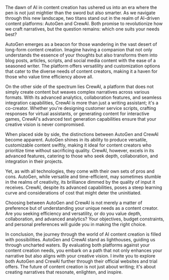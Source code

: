 The dawn of AI in content creation has ushered us into an era where the pen is not just mightier than the sword but also smarter. As we navigate through this new landscape, two titans stand out in the realm of AI-driven content platforms: AutoGen and CrewAI. Both promise to revolutionize how we craft narratives, but the question remains: which one suits your needs best?

AutoGen emerges as a beacon for those wandering in the vast desert of long-form content creation. Imagine having a companion that not only understands the essence of your thoughts but also transforms them into blog posts, articles, scripts, and social media content with the ease of a seasoned writer. The platform offers versatility and customization options that cater to the diverse needs of content creators, making it a haven for those who value time efficiency above all.

On the other side of the spectrum lies CrewAI, a platform that does not simply create content but weaves complex narratives across various formats. With its advanced analytics, collaboration features, and seamless integration capabilities, CrewAI is more than just a writing assistant; it's a co-creator. Whether you're designing customer service scripts, crafting responses for virtual assistants, or generating content for interactive games, CrewAI's advanced text generation capabilities ensure that your creative vision is never compromised.

When placed side by side, the distinctions between AutoGen and CrewAI become apparent. AutoGen shines in its ability to produce versatile, customizable content swiftly, making it ideal for content creators who prioritize time without sacrificing quality. CrewAI, however, excels in its advanced features, catering to those who seek depth, collaboration, and integration in their projects.

Yet, as with all technologies, they come with their own sets of pros and cons. AutoGen, while versatile and time-efficient, may sometimes stumble in the realms of creativity, its brilliance dimmed by the quality of input it receives. CrewAI, despite its advanced capabilities, poses a steep learning curve and considerations of cost that might deter the uninitiated.

Choosing between AutoGen and CrewAI is not merely a matter of preference but of understanding your unique needs as a content creator. Are you seeking efficiency and versatility, or do you value depth, collaboration, and advanced analytics? Your objectives, budget constraints, and personal preferences will guide you in making the right choice.

In conclusion, the journey through the world of AI content creation is filled with possibilities. AutoGen and CrewAI stand as lighthouses, guiding us through uncharted waters. By evaluating both platforms against your content creation needs, you embark on a path that not only enhances your narrative but also aligns with your creative vision. I invite you to explore both AutoGen and CrewAI further through their official websites and trial offers. The future of content creation is not just about writing; it's about creating narratives that resonate, enlighten, and inspire.